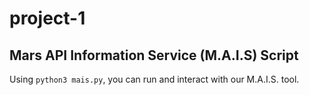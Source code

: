 # project-1

## Mars API Information Service (M.A.I.S) Script
Using `python3 mais.py`, you can run and interact with our M.A.I.S. tool.
